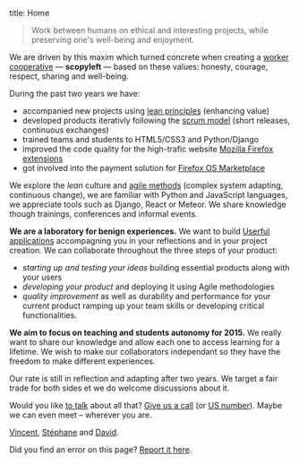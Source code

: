 title: Home

> Work between humans 
> on ethical and interesting projects, 
> while preserving one's well-being and enjoyment.

We are driven by this maxim which turned concrete when creating a [worker cooperative](https://en.wikipedia.org/wiki/Worker_cooperative) — **scopyleft** — based on these values: honesty, courage, respect, sharing and well-being.

During the past two years we have:

* accompanied new projects using [lean principles](http://en.wikipedia.org/wiki/Lean_software_development) (enhancing value)
* developed products iterativly following the [scrum model](http://en.wikipedia.org/wiki/Lean_software_development) (short releases, continuous exchanges)
* trained teams and students to HTML5/CSS3 and Python/Django
* improved the code quality for the high-trafic website [Mozilla Firefox extensions](https://addons.mozilla.org/)
* got involved into the payment solution for [Firefox OS Marketplace](https://marketplace.firefox.com/)

We explore the *lean* culture and [agile methods](https://en.wikipedia.org/wiki/Agile_software_development) (complex system adapting, continuous change), 
we are familiar with Python and JavaScript languages, we appreciate tools such as Django, React or Meteor. We share knowledge though trainings, conferences and informal events.

**We are a laboratory for benign experiences.** We want to build [Userful applications](/projects/) accompagning you in your reflections and in your project creation.
We can collaborate throughout the three steps of your product:

* *starting up and testing your ideas* building essential products along with your users
* *developing your product* and deploying it using Agile methodologies
* *quality improvement* as well as durability and performance for your current product ramping up your team skills or developing critical functionalities.

**We aim to focus on teaching and students autonomy for 2015.**
We really want to share our knowledge and allow each one to access learning for a lifetime.
We wish to make our collaborators independant so they have the freedom to make different experiences.

Our rate is still in reflection and adapting after two years. We target a fair trade for both sides et we do welcome discussions about it.

Would you like [to talk](m&#x61;ilto:bonjour%40scopyleft&#46;fr) about all that? [Give us a call](tel:+33644098095) (or [US number](tel:+14155288331)). Maybe we can even meet – wherever you are.

<span class="signature"><a href="http://vinyll.github.com/">Vincent</a>, <a href="m&#x61;ilto:stephane.langlois%40scopyleft&#46;fr">Stéphane</a> and <a href="https://larlet.fr/david/">David</a>.</span>

Did you find an error on this page? [Report it here](https://github.com/scopyleft/scopyleft.github.com/issues?page=1&state=open).
